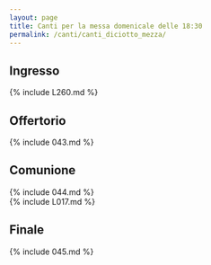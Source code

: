 ```yaml
---
layout: page
title: Canti per la messa domenicale delle 18:30
permalink: /canti/canti_diciotto_mezza/
---
```


## Ingresso
{% include L260.md %}

## Offertorio
{% include 043.md %}

## Comunione  
{% include 044.md %}  
{% include L017.md %}  

## Finale
{% include 045.md %}

